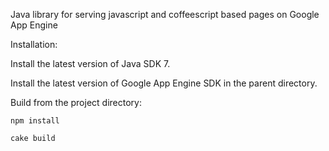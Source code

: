Java library for serving javascript and coffeescript based pages on Google App Engine

Installation:

Install the latest version of Java SDK 7.

Install the latest version of Google App Engine SDK in the parent directory.

Build from the project directory:

    npm install

    cake build
